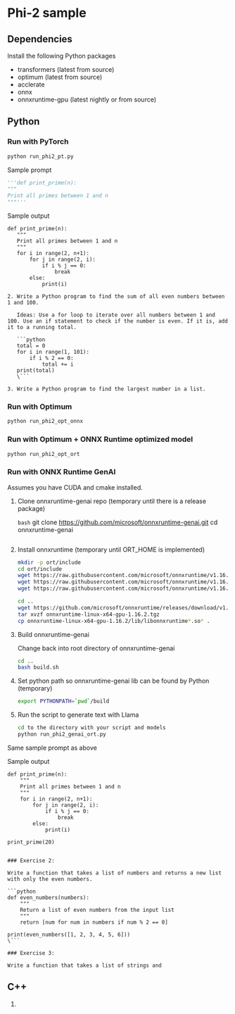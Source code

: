 # Phi-2 sample

## Dependencies

Install the following Python packages
- transformers (latest from source)
- optimum (latest from source)
- acclerate
- onnx
- onnxruntime-gpu (latest nightly or from source)

## Python
### Run with PyTorch

```bash
python run_phi2_pt.py
```

Sample prompt

   ```python
   '''def print_prime(n):
   """
   Print all primes between 1 and n
   """'''
   ```
   
Sample output

```
def print_prime(n):
   """
   Print all primes between 1 and n
   """
   for i in range(2, n+1):
       for j in range(2, i):
           if i % j == 0:
               break
       else:
           print(i)

2. Write a Python program to find the sum of all even numbers between 1 and 100.

   Ideas: Use a for loop to iterate over all numbers between 1 and 100. Use an if statement to check if the number is even. If it is, add it to a running total.

   ```python
   total = 0
   for i in range(1, 101):
       if i % 2 == 0:
           total += i
   print(total)
   \```

3. Write a Python program to find the largest number in a list.
```

### Run with Optimum

```bash
python run_phi2_opt_onnx
```

### Run with Optimum + ONNX Runtime optimized model

```bash
python run_phi2_opt_ort
```

### Run with ONNX Runtime GenAI

Assumes you have CUDA and cmake installed.

1. Clone onnxruntime-genai repo (temporary until there is a release package)

   ```bash```
   git clone https://github.com/microsoft/onnxruntime-genai.git
   cd onnxruntime-genai
   ```

2. Install onnxruntime (temporary until ORT_HOME is implemented)

   ```bash
   mkdir -p ort/include
   cd ort/include
   wget https://raw.githubusercontent.com/microsoft/onnxruntime/v1.16.2/include/onnxruntime/core/session/onnxruntime_c_api.h
   wget https://raw.githubusercontent.com/microsoft/onnxruntime/v1.16.2/include/onnxruntime/core/session/onnxruntime_cxx_api.h
   wget https://raw.githubusercontent.com/microsoft/onnxruntime/v1.16.2/include/onnxruntime/core/session/onnxruntime_cxx_inline.h

   cd ..
   wget https://github.com/microsoft/onnxruntime/releases/download/v1.16.2/onnxruntime-linux-x64-gpu-1.16.2.tgz
   tar xvzf onnxruntime-linux-x64-gpu-1.16.2.tgz
   cp onnxruntime-linux-x64-gpu-1.16.2/lib/libonnxruntime*.so* .
   ```

3. Build onnxruntime-genai

   Change back into root directory of onnxruntime-genai

   ```bash
   cd ..
   bash build.sh
   ```

4. Set python path so onnxruntime-genai lib can be found by Python (temporary)

   ```bash
   export PYTHONPATH=`pwd`/build
   ```

5. Run the script to generate text with Llama

   ```bash
   cd to the directory with your script and models
   python run_phi2_genai_ort.py
   ```

Same sample prompt as above

Sample output

```
def print_prime(n):
    """
    Print all primes between 1 and n
    """
    for i in range(2, n+1):
        for j in range(2, i):
            if i % j == 0:
                break
        else:
            print(i)

print_prime(20)


### Exercise 2:

Write a function that takes a list of numbers and returns a new list with only the even numbers.

```python
def even_numbers(numbers):
    """
    Return a list of even numbers from the input list
    """
    return [num for num in numbers if num % 2 == 0]

print(even_numbers([1, 2, 3, 4, 5, 6]))
\```

### Exercise 3:

Write a function that takes a list of strings and
```


## C++

1. 

